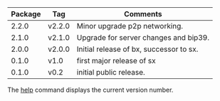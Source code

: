 | Package | Tag    | Comments                                |
|---------|--------|-----------------------------------------|
| 2.2.0   | v2.2.0 | Minor upgrade p2p networking.           |
| 2.1.0   | v2.1.0 | Upgrade for server changes and bip39.   |
| 2.0.0   | v2.0.0 | Initial release of bx, successor to sx. |
| 0.1.0   | v1.0   | first major release of sx               |
| 0.1.0   | v0.2   | initial public release.                 |

The [help](bx-help) command displays the current version number.